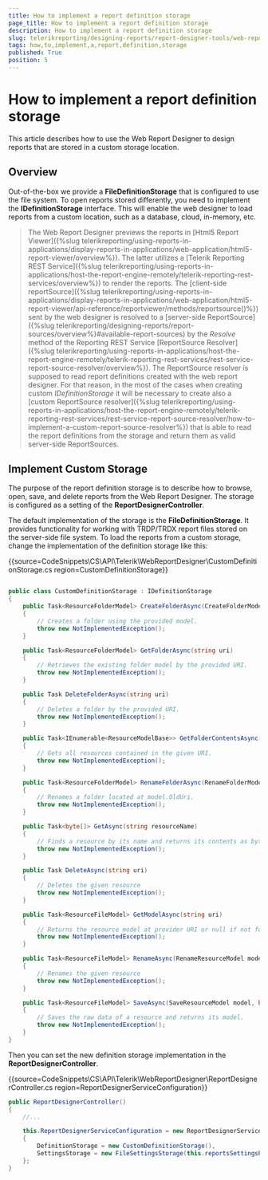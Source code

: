 ```yaml
---
title: How to implement a report definition storage
page_title: How to implement a report definition storage 
description: How to implement a report definition storage
slug: telerikreporting/designing-reports/report-designer-tools/web-report-designer/how-to-implement-a-report-definition-storage
tags: how,to,implement,a,report,definition,storage
published: True
position: 5
---
```


# How to implement a report definition storage

This article describes how to use the Web Report Designer to design reports that are stored in a custom storage location.       

## Overview

Out-of-the-box we provide a __FileDefinitionStorage__ that is configured to use the file system. To open reports stored differently, you need to implement the __IDefinitionStorage__ interface. This will enable the web designer to load reports from a custom location, such as a database, cloud, in-memory, etc. 

> The Web Report Designer previews the reports in [Html5 Report Viewer]({%slug telerikreporting/using-reports-in-applications/display-reports-in-applications/web-application/html5-report-viewer/overview%}). The latter utilizes a [Telerik Reporting REST Service]({%slug telerikreporting/using-reports-in-applications/host-the-report-engine-remotely/telerik-reporting-rest-services/overview%}) to render the reports. The [client-side reportSource]({%slug telerikreporting/using-reports-in-applications/display-reports-in-applications/web-application/html5-report-viewer/api-reference/reportviewer/methods/reportsource()%}) sent by the web designer is resolved to a [server-side ReportSource]({%slug telerikreporting/designing-reports/report-sources/overview%}#available-report-sources) by the *Resolve* method of the Reporting REST Service [ReportSource Resolver]({%slug telerikreporting/using-reports-in-applications/host-the-report-engine-remotely/telerik-reporting-rest-services/rest-service-report-source-resolver/overview%}). The ReportSource resolver is supposed to read report definitions created with the web report designer. For that reason, in the most of the cases when creating custom *IDefinitionStorage* it will be necessary to create also a [custom ReportSource resolver]({%slug telerikreporting/using-reports-in-applications/host-the-report-engine-remotely/telerik-reporting-rest-services/rest-service-report-source-resolver/how-to-implement-a-custom-report-source-resolver%}) that is able to read the report definitions from the storage and return them as valid server-side ReportSources.         


## Implement Custom Storage

The purpose of the report definition storage is to describe how to browse, open, save, and delete reports from the Web Report Designer. The storage is configured as a setting of the __ReportDesignerController__. 

The default implementation of the storage is the __FileDefinitionStorage__. It provides functionality for working with TRDP/TRDX report files stored on the server-side file system. To load the reports from a custom storage, change the implementation of the definition storage like this: 

{{source=CodeSnippets\CS\API\Telerik\WebReportDesigner\CustomDefinitionStorage.cs region=CustomDefinitionStorage}}
````c#

public class CustomDefinitionStorage : IDefinitionStorage
{
    public Task<ResourceFolderModel> CreateFolderAsync(CreateFolderModel model)
    {
        // Creates a folder using the provided model.
        throw new NotImplementedException();
    }

    public Task<ResourceFolderModel> GetFolderAsync(string uri)
    {
        // Retrieves the existing folder model by the provided URI.
        throw new NotImplementedException();
    }

    public Task DeleteFolderAsync(string uri)
    {
        // Deletes a folder by the provided URI.
        throw new NotImplementedException();
    }

    public Task<IEnumerable<ResourceModelBase>> GetFolderContentsAsync(string uri)
    {
        // Gets all resources contained in the given URI.
        throw new NotImplementedException();
    }

    public Task<ResourceFolderModel> RenameFolderAsync(RenameFolderModel model)
    {
        // Renames a folder located at model.OldUri.
        throw new NotImplementedException();
    }

    public Task<byte[]> GetAsync(string resourceName)
    {
        // Finds a resource by its name and returns its contents as byte array.
        throw new NotImplementedException();
    }

    public Task DeleteAsync(string uri)
    {
        // Deletes the given resource
        throw new NotImplementedException();
    }

    public Task<ResourceFileModel> GetModelAsync(string uri)
    {
        // Returns the resource model at provider URI or null if not found.
        throw new NotImplementedException();
    }

    public Task<ResourceFileModel> RenameAsync(RenameResourceModel model)
    {
        // Renames the given resource
        throw new NotImplementedException();
    }

    public Task<ResourceFileModel> SaveAsync(SaveResourceModel model, byte[] resource)
    {
        // Saves the raw data of a resource and returns its model.
        throw new NotImplementedException();
    }
}
````

Then you can set the new definition storage implementation in the __ReportDesignerController__. 

{{source=CodeSnippets\CS\API\Telerik\WebReportDesigner\ReportDesignerController.cs region=ReportDesignerServiceConfiguration}}
````c#
public ReportDesignerController()
{
    //...

    this.ReportDesignerServiceConfiguration = new ReportDesignerServiceConfiguration
    {
        DefinitionStorage = new CustomDefinitionStorage(),
        SettingsStorage = new FileSettingsStorage(this.reportsSettingsPath)
    };
}
````

